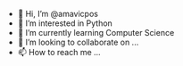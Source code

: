 - 👋 Hi, I’m @amavicpos
- 👀 I’m interested in Python
- 🌱 I’m currently learning Computer Science
- 💞️ I’m looking to collaborate on ...
- 📫 How to reach me ...

<!---
amavicpos/amavicpos is a ✨ special ✨ repository because its `README.md` (this file) appears on your GitHub profile.
You can click the Preview link to take a look at your changes.
--->
